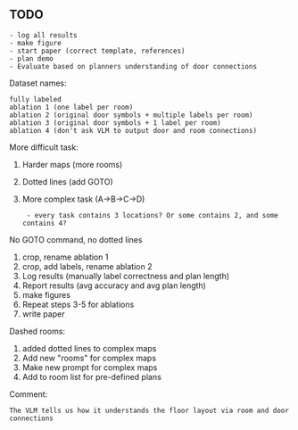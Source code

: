 ## TODO
	- log all results
	- make figure
	- start paper (correct template, references)
	- plan demo
	- Evaluate based on planners understanding of door connections

Dataset names:

	fully labeled
	ablation 1 (one label per room)
	ablation 2 (original door symbols + multiple labels per room)
	ablation 3 (original door symbols + 1 label per room)
	ablation 4 (don't ask VLM to output door and room connections)



More difficult task:

1. Harder maps (more rooms)
2. Dotted lines (add GOTO)
3. More complex task (A->B->C->D)

		- every task contains 3 locations? Or some contains 2, and some contains 4?





No GOTO command, no dotted lines
1. crop, rename ablation 1
2. crop, add labels, rename ablation 2
3. Log results (manually label correctness and plan length)
4. Report results (avg accuracy and avg plan length)
5. make figures
6. Repeat steps 3-5 for ablations
7. write paper



Dashed rooms:

1. added dotted lines to complex maps
2. Add new "rooms" for complex maps
3. Make new prompt for complex maps
4. Add to room list for pre-defined plans


Comment:

	The VLM tells us how it understands the floor layout via room and door connections